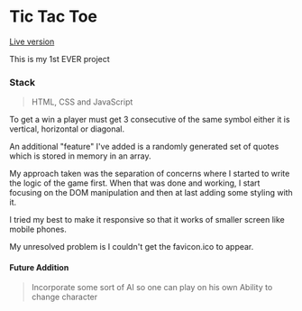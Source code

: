 # Tic Tac Toe

[Live version](https://jasonpompon.github.io/project_1)

This is my 1st EVER project

### Stack
> HTML, CSS and JavaScript

To get a win a player must get 3 consecutive of the same symbol either it is vertical, horizontal or diagonal.

An additional "feature" I've added is a randomly generated set of quotes which is stored in memory in an array.

My approach taken was the separation of concerns where I started to write the logic of the game first. When that was done and working, I start focusing on the DOM manipulation and then at last adding some styling with it.

I tried my best to make it responsive so that it works of smaller screen like mobile phones.

My unresolved problem is I couldn't get the favicon.ico to appear.

#### Future Addition
> Incorporate some sort of AI so one can play on his own
> Ability to change character
